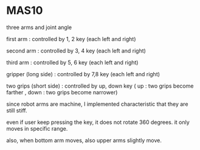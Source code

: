 # MAS10

three arms and joint angle

first arm : controlled by 1, 2 key (each left and right)

second arm : controlled by 3, 4 key  (each left and right)

third arm : controlled by 5, 6 key (each left and right)

gripper (long side) : controlled by 7,8 key  (each left and right)

two grips (short side) : controlled by up, down key ( up : two grips become farther , down : two grips become narrower)

since robot arms are machine, I implemented characteristic that they are still stiff.

even if user keep pressing the key, it does not rotate 360 degrees. it only moves in specific range.

also, when bottom arm moves, also upper arms slightly move.
